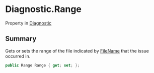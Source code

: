 # Diagnostic.Range

Property in [Diagnostic](/api/csharp/yarn.compiler.diagnostic.md)

## Summary


Gets or sets the range of the file indicated by  <a href="yarn.compiler.diagnostic.filename.md">FileName</a>  that the issue occurred in.


```csharp
public Range Range { get; set; };
```

